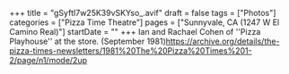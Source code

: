 +++
title = "gSyftI7w25K39vSKYso_.avif"
draft = false
tags = ["Photos"]
categories = ["Pizza Time Theatre"]
pages = ["Sunnyvale, CA (1247 W El Camino Real)"]
startDate = ""
+++
Ian and Rachael Cohen of ''Pizza Playhouse'' at the store. (September 1981)https://archive.org/details/the-pizza-times-newsletters/1981%20The%20Pizza%20Times%201-2/page/n1/mode/2up
